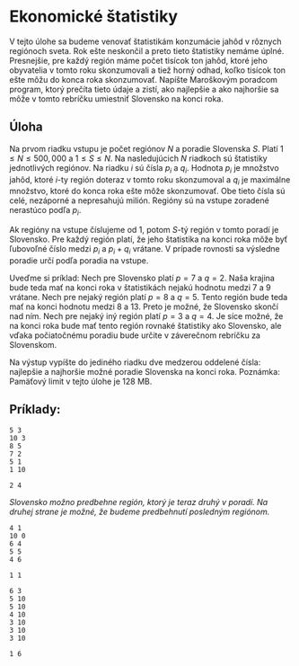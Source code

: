 # Ekonomické štatistiky

V tejto úlohe sa budeme venovať štatistikám konzumácie jahôd v rôznych
regiónoch sveta. Rok ešte neskončil a preto tieto štatistiky nemáme
úplné. Presnejšie, pre každý región máme počet tisícok ton jahôd, ktoré
jeho obyvatelia v tomto roku skonzumovali a tiež horný odhad, koľko
tisícok ton ešte môžu do konca roka skonzumovať. Napíšte Maroškovým
poradcom program, ktorý prečíta tieto údaje a zistí, ako najlepšie a ako
najhoršie sa môže v tomto rebríčku umiestniť Slovensko na konci roka.

## Úloha
Na prvom riadku vstupu je počet regiónov $N$ a poradie Slovenska $S$.
Platí $1 \leq N \leq 500,000$ a $1 \leq S \leq N$. Na nasledujúcich $N$
riadkoch sú štatistiky jednotlivých regiónov. Na riadku $i$ sú čísla
$p_i$ a $q_i$. Hodnota $p_i$ je množstvo jahôd, ktoré $i$-ty región
doteraz v tomto roku skonzumoval a $q_i$ je maximálne množstvo, ktoré do
konca roka ešte môže skonzumovať. Obe tieto čísla sú celé, nezáporné a
nepresahujú milión. Regióny sú na vstupe zoradené nerastúco podľa $p_i$.

Ak regióny na vstupe číslujeme od 1, potom $S$-tý región v tomto poradí
je Slovensko. Pre každý región platí, že jeho štatistika na konci roka
môže byť ľubovoľné číslo medzi $p_i$ a $p_i + q_i$ vrátane. V prípade
rovnosti sa výsledne poradie určí podľa poradia na vstupe.

Uveďme si príklad: Nech pre Slovensko platí $p = 7$ a $q = 2$. Naša
krajina bude teda mať na konci roka v štatistikách nejakú hodnotu medzi
7 a 9 vrátane. Nech pre nejaký región platí $p = 8$ a $q = 5$. Tento
región bude teda mať na konci hodnotu medzi 8 a 13. Preto je možné, že
Slovensko skončí nad ním. Nech pre nejaký iný región platí $p = 3$ a
$q = 4$. Je síce možné, že na konci roka bude mať tento región rovnaké
štatistiky ako Slovensko, ale vďaka počiatočnému poradiu bude určite
v záverečnom rebríčku za Slovenskom.

Na výstup vypíšte do jediného riadku dve medzerou oddelené čísla:
najlepšie a najhoršie možné poradie Slovenska na konci roka. Poznámka:
Pamäťový limit v tejto úlohe je 128 MB.

## Príklady:

```vstup
5 3
10 3
8 5
7 2
5 1
1 10
```

```vystup
2 4
```
_Slovensko možno predbehne región, ktorý je teraz druhý v poradí. Na druhej strane je možné, že budeme predbehnutí posledným regiónom._

```vstup
4 1
10 0
6 4
5 5
4 6
```

```vystup
1 1
```

```vstup
6 3
5 10
5 10
4 10
3 10
3 10
3 10 
```

```vystup
1 6 
```

